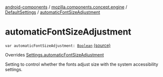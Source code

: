 [android-components](../../index.md) / [mozilla.components.concept.engine](../index.md) / [DefaultSettings](index.md) / [automaticFontSizeAdjustment](./automatic-font-size-adjustment.md)

# automaticFontSizeAdjustment

`var automaticFontSizeAdjustment: `[`Boolean`](https://kotlinlang.org/api/latest/jvm/stdlib/kotlin/-boolean/index.html) [(source)](https://github.com/mozilla-mobile/android-components/blob/master/components/concept/engine/src/main/java/mozilla/components/concept/engine/Settings.kt#L175)

Overrides [Settings.automaticFontSizeAdjustment](../-settings/automatic-font-size-adjustment.md)

Setting to control whether the fonts adjust size with the system accessibility settings.

